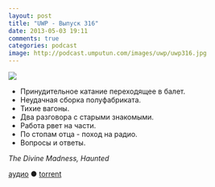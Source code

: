 ```yaml
---
layout: post
title: "UWP - Выпуск 316"
date: 2013-05-03 19:11
comments: true
categories: podcast
image: http://podcast.umputun.com/images/uwp/uwp316.jpg
---
```

![](https://podcast.umputun.com/images/uwp/uwp316.jpg)

- Принудительное катание переходящее в балет.
- Неудачная сборка полуфабриката.
- Тихие вагоны.
- Два разговора с старыми знакомыми.
- Работа рвет на части.
- По стопам отца - поход на радио.
- Вопросы и ответы.

_The Divine Madness, Haunted_

[аудио](https://podcast.umputun.com/media/ump_podcast316.mp3) ● [torrent](http://podcast.umputun.com/torrents/ump_podcast316.mp3.torrent)

<audio src="https://podcast.umputun.com/media/ump_podcast316.mp3" preload="none"></audio>
